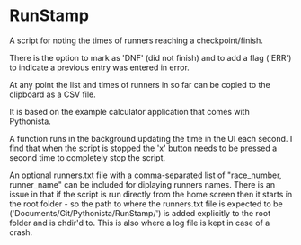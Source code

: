 # RunStamp

A script for noting the times of runners reaching a checkpoint/finish.

There is the option to mark as 'DNF' (did not finish) and to add a flag ('ERR') to indicate a previous entry was entered in error.

At any point the list and times of runners in so far can be copied to the clipboard as a CSV file.

It is based on the example calculator application that comes with Pythonista.

A function runs in the background updating the time in the UI each second. I find that when the script is stopped the 'x' button needs to be pressed a second time to completely stop the script.

An optional runners.txt file with a comma-separated list of "race_number, runner_name" can be included for diplaying runners names.
There is an issue in that if the script is run directly from the home screen then it starts in the root folder - so the path to where the runners.txt file is expected to be ('Documents/Git/Pythonista/RunStamp/') is added explicitly to the root folder and is chdir'd to. This is also where a log file is kept in case of a crash.
